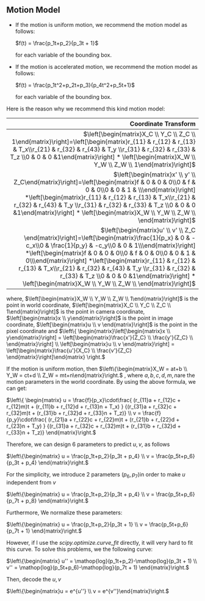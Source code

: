 ## Motion Model

- If  the motion is uniform motion, we recommend the motion model as follows:

  $f(t) = \frac{p_1t+p_2}{p_3t + 1}$

  for each variable of the bounding box.

- If the motion is accelerated motion, we recommend the motion model as follows:

  $f(t) = \frac{p_1t^2+p_2t+p_3}{p_4t^2+p_5t+1}$

  for each variable of the bounding box.

Here is the reason why we recommend this kind motion model:

|                                         Coordinate Transform |
| -----------------------------------------------------------: |
| $\left[\begin{matrix}X_C \\ Y_C \\ Z_C \\ 1\end{matrix}\right]=\left[\begin{matrix}r_{11} & r_{12} & r_{13} & T_x\\r_{21} & r_{32} & r_{43} & T_y \\r_{31} & r_{32} & r_{33} & T_z \\0 & 0 & 0 &1\end{matrix}\right] * \left[\begin{matrix}X_W \\ Y_W \\ Z_W \\ 1\end{matrix}\right]$ |
| $\left[\begin{matrix}x' \\ y' \\ Z_C\end{matrix}\right]=\left[\begin{matrix}f & 0 & 0 & 0\\0 & f & 0 & 0\\0 & 0 & 1 & \\\end{matrix}\right] *\left[\begin{matrix}r_{11} & r_{12} & r_{13} & T_x\\r_{21} & r_{32} & r_{43} & T_y \\r_{31} & r_{32} & r_{33} & T_z \\0 & 0 & 0 &1\end{matrix}\right] * \left[\begin{matrix}X_W \\ Y_W \\ Z_W \\ \end{matrix}\right]$ |
| $\left[\begin{matrix}u' \\ v' \\ Z_C \end{matrix}\right]=\left[\begin{matrix}\frac{1}{p_x} & 0 & -c_x\\0 & \frac{1}{p_y} & -c_y\\0 & 0 & 1\\\end{matrix}\right] *\left[\begin{matrix}f & 0 & 0 & 0\\0 & f & 0 & 0\\0 & 0 & 1 & 0\\\end{matrix}\right] *\left[\begin{matrix}r_{11} & r_{12} & r_{13} & T_x\\r_{21} & r_{32} & r_{43} & T_y \\r_{31} & r_{32} & r_{33} & T_z \\0 & 0 & 0 &1\end{matrix}\right] * \left[\begin{matrix}X_W \\ Y_W \\ Z_W \\ \end{matrix}\right]$ |

where, $\left[\begin{matrix}X_W \\ Y_W \\ Z_W \\ 1\end{matrix}\right]​$ is the point in world coordinate, $\left[\begin{matrix}X_C \\ Y_C \\ Z_C \\ 1\end{matrix}\right]​$ is the point in camera coordinate, $\left[\begin{matrix}x \\ y\end{matrix}\right]​$ is the point in image coordinate, $\left[\begin{matrix}u \\ v \end{matrix}\right]​$ is the point in the pixel coordinate and $\left\{
\begin{matrix}\left[\begin{matrix}x \\ y\end{matrix}\right] = 
\left[\begin{matrix}\frac{x'}{Z_C} \\ \frac{y'}{Z_C} \\ \end{matrix}\right] \\
\left[\begin{matrix}u \\ v \end{matrix}\right] = 
\left[\begin{matrix}\frac{u'}{X_C} \\ \frac{v'}{Z_C} \end{matrix}\right]\end{matrix}
\right.​$

If the motion is uniform motion, then $\left\{\begin{matrix}X_W = at+b \\ Y_W = ct+d \\ Z_W = mt+n\end{matrix}\right.​$ , where $a,b,c, d, m, n ​$ are the motion parameters in the world coordinate. By using the above formula, we can get:

$\left\{
\begin{matrix}
u = \frac{f}{p_x}\cdot\frac{
(r_{11}a + r_{12}c + r_{12}m)t + (r_{11}b + r_{12}d + r_{13}n + T_x)
}
{(r_{31}a + r_{32}c + r_{32}m)t + (r_{31}b + r_{32}d + r_{33}n + T_z)}
\\
v = \frac{f}{p_y}\cdot\frac{
(r_{21}a + r_{22}c + r_{22}m)t + (r_{21}b + r_{22}d + r_{23}n + T_y)
}
{(r_{31}a + r_{32}c + r_{32}m)t + (r_{31}b + r_{32}d + r_{33}n + T_z)}
\end{matrix}\right.$

Therefore, we can design  6 parameters to predict $u,v$, as follows

$\left\{\begin{matrix}
u = \frac{p_1t+p_2}{p_3t + p_4} \\
v = \frac{p_5t+p_6}{p_3t + p_4}
\end{matrix}\right.​$

For the simplicity, we introduce 2 parameters $(p_6, p_7)​$in order to make $u​$ independent from $v​$

$\left\{\begin{matrix}
u = \frac{p_1t+p_2}{p_3t + p_4} \\
v = \frac{p_5t+p_6}{p_7t + p_8}
\end{matrix}\right.$

Furthermore, We normalize these parameters:

$\left\{\begin{matrix}
u = \frac{p_1t+p_2}{p_3t + 1} \\
v = \frac{p_5t+p_6}{p_7t + 1}
\end{matrix}\right.​$

However, if I use the *scipy.optimize.curve_fit* directly, it will very hard to fit this curve. To solve this problems, we the following curve:

$\left\{\begin{matrix}
u'' = \mathop{log}(p_1t+p_2)-\mathop{log}(p_3t + 1) \\
v'' = \mathop{log}(p_5t+p_6)-\mathop{log}(p_7t + 1)
\end{matrix}\right.​$

Then, decode the $u, v$

$\left\{\begin{matrix}u = e^{u''} \\ v = e^{v''}\end{matrix}\right.$